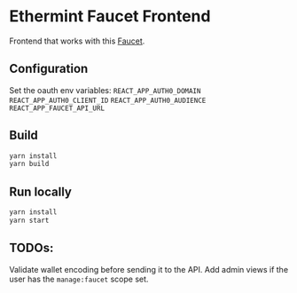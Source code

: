 # Ethermint Faucet Frontend

Frontend that works with this [Faucet](https://github.com/hanchon-live/ethermint-faucet-backend).

## Configuration

Set the oauth env variables:
`REACT_APP_AUTH0_DOMAIN`
`REACT_APP_AUTH0_CLIENT_ID`
`REACT_APP_AUTH0_AUDIENCE`
`REACT_APP_FAUCET_API_URL`

## Build

```sh
yarn install
yarn build
```

## Run locally

```sh
yarn install
yarn start
```

## TODOs:

Validate wallet encoding before sending it to the API.
Add admin views if the user has the `manage:faucet` scope set.
